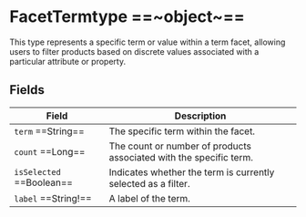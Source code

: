 # FacetTermtype ==~object~==

This type represents a specific term or value within a term facet, allowing users to filter products based on discrete values associated with a particular attribute or property. 

## Fields

| Field                      	| Description                                                        	|
|-----------------------------	|--------------------------------------------------------------------	|
| `term`  ==String==         	| The specific term within the facet.                                	|
| `count`  ==Long==          	| The count or number of products associated with the specific term. 	|
| `isSelected`  ==Boolean==  	| Indicates whether the term is currently selected as a filter.      	|
| `label`  ==String!==       	| A label of the term.                                                 	|